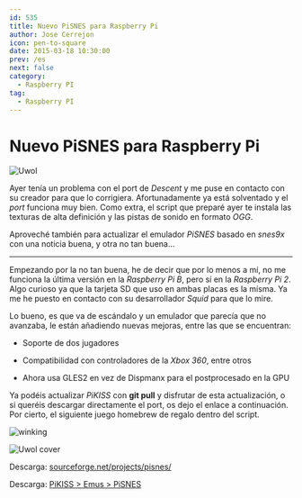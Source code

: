 ```yaml
---
id: 535
title: Nuevo PiSNES para Raspberry Pi
author: Jose Cerrejon
icon: pen-to-square
date: 2015-03-18 10:30:00
prev: /es
next: false
category:
  - Raspberry PI
tag:
  - Raspberry PI
---
```


# Nuevo PiSNES para Raspberry Pi

![Uwol](/images/2015/03/uwol_capture_01.png)

Ayer tenía un problema con el port de *Descent* y me puse en contacto con su creador para que lo corrigiera. Afortunadamente ya está solventado y el *port* funciona muy bien. Como extra, el script que preparé ayer te instala las texturas de alta definición y las pistas de sonido en formato *OGG*.

Aproveché también para actualizar el emulador *PiSNES* basado en *snes9x* con una noticia buena, y otra no tan buena...

- - -
Empezando por la no tan buena, he de decir que por lo menos a mí, no me funciona la última versión en la *Raspberry Pi B*, pero sí en la *Raspberry Pi 2*. Algo curioso ya que la tarjeta SD que uso en ambas placas es la mísma. Ya me he puesto en contacto con su desarrollador *Squid* para que lo mire.

Lo bueno, es que va de escándalo y un emulador que parecía que no avanzaba, le están añadiendo nuevas mejoras, entre las que se encuentran:

* Soporte de dos jugadores

* Compatibilidad con controladores de la *Xbox 360*, entre otros

* Ahora usa GLES2 en vez de Dispmanx para el postprocesado en la GPU

Ya podéis actualizar *PiKISS* con **git pull** y disfrutar de  esta actualización, o si queréis descargar directamente el port, os dejo el enlace a continuación. Por cierto, el siguiente juego homebrew de regalo dentro del script.

![winking](/css/sm/winking.png)

![Uwol cover](/images/2015/03/Uwol.png)

Descarga: [sourceforge.net/projects/pisnes/](http://sourceforge.net/projects/pisnes/)

Descarga: [PiKISS > Emus > PiSNES](https://github.com/jmcerrejon/PiKISS/raw/0b473e32e4466ecaee58ae28af461d84029b073b/scripts/emus/pisnes.sh)